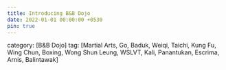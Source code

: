 ```yaml
---
title: Introducing B&B Dojo
date: 2022-01-01 00:00:00 +0530
pin: true
---
```


category: [B&B Dojo]
tag: [Martial Arts, Go, Baduk, Weiqi, Taichi, Kung Fu, Wing Chun, Boxing, Wong Shun Leung, WSLVT, Kali, Panantukan, Escrima, Arnis, Balintawak]